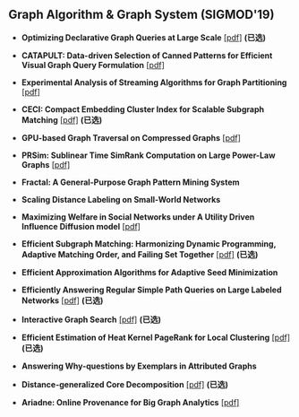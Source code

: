 ## Graph Algorithm & Graph System (SIGMOD'19)

* **Optimizing Declarative Graph Queries at Large Scale** [[pdf]](https://netdb.cis.upenn.edu/papers/graphrex_tr.pdf) **(已选)**

* **CATAPULT: Data-driven Selection of Canned Patterns for Efficient Visual Graph Query Formulation** [[pdf]](https://www.ntu.edu.sg/home/assourav/papers/SIGMOD-19-CATAPULT.pdf)
* **Experimental Analysis of Streaming Algorithms for Graph Partitioning** [[pdf]](http://delivery.acm.org/10.1145/3310000/3300076/p1375-pacaci.pdf?ip=221.212.176.93&id=3300076&acc=OPEN&key=BF85BBA5741FDC6E%2E5C4511229FC427D6%2E4D4702B0C3E38B35%2E6D218144511F3437&__acm__=1562304203_388e42908d1c780364d9a109c6e305b4)
* **CECI: Compact Embedding Cluster Index for Scalable Subgraph Matching** [[pdf]](https://www2.seas.gwu.edu/~howie/publications/CECI-SIGMOD19.pdf) **(已选)**
* **GPU-based Graph Traversal on Compressed Graphs** [[pdf]](http://delivery.acm.org/10.1145/3320000/3319871/p775-sha.pdf?ip=221.212.176.93&id=3319871&acc=OPEN&key=BF85BBA5741FDC6E%2E5C4511229FC427D6%2E4D4702B0C3E38B35%2E6D218144511F3437&__acm__=1562304269_f2f66878f1b2aad41a2a7314d90ec6f4)
* **PRSim: Sublinear Time SimRank Computation on Large Power-Law Graphs** [[pdf]](https://arxiv.org/pdf/1905.02354.pdf)
* **Fractal: A General-Purpose Graph Pattern Mining System**
* **Scaling Distance Labeling on Small-World Networks**
* **Maximizing Welfare in Social Networks under A Utility Driven Influence Diffusion model** [[pdf]](https://arxiv.org/pdf/1807.02502.pdf)
* **Efficient Subgraph Matching: Harmonizing Dynamic Programming, Adaptive Matching Order, and Failing Set Together** [[pdf]](http://delivery.acm.org/10.1145/3320000/3319880/p1429-han.pdf?ip=221.212.176.93&id=3319880&acc=OPEN&key=BF85BBA5741FDC6E%2E5C4511229FC427D6%2E4D4702B0C3E38B35%2E6D218144511F3437&__acm__=1562304002_b8ee60dae78a05bb5c44fd8d7b12e8fb) **(已选)**
* **Efficient Approximation Algorithms for Adaptive Seed Minimization**
* **Efficiently Answering Regular Simple Path Queries on Large Labeled Networks** [[pdf]](http://www.cse.iitd.ernet.in/~srikanta/publication/sigmod-19/sigmod-19.pdf) **(已选)**
* **Interactive Graph Search** [[pdf]](https://www.cse.cuhk.edu.hk/~taoyf/paper/sigmod19.pdf) **(已选)**
* **Efficient Estimation of Heat Kernel PageRank for Local Clustering** [[pdf]](https://arxiv.org/pdf/1904.02707.pdf) **(已选)**
* **Answering Why-questions by Exemplars in Attributed Graphs**
* **Distance-generalized Core Decomposition** [[pdf]](https://arxiv.org/pdf/1904.07262.pdf) **(已选)**
* **Ariadne: Online Provenance for Big Graph Analytics** [[pdf]](http://www.sysnet.ucsd.edu/sysnet/miscpapers/ariadne-sigmod19.pdf) 
